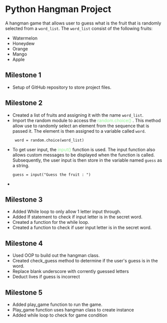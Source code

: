 # Python Hangman Project

A hangman game that allows user to guess what is the fruit that is randomly selected from a `word_list`. The `word_list` consist of the following fruits:

* Watermelon
* Honeydew
* Orange
* Mango
* Apple

## Milestone 1 
* Setup of GitHub repository to store project files.

## Milestone 2
* Created a list of fruits and assigning it with the name `word_list`.
* Import the random module to access the <span style = "color: lightgreen">random.choice() </span>. This method allow use to randomly select an element from the sequence that is passed it. The element is then assigned to a variable called `word`.
    ```
     word = random.choice(word_list) 
    ```
* To get user input, the <span style = "color: lightgreen"> input() </span> function is used. The input function also allows custom messages to be displayed when the function is called. Subsequently, the user input is then store in the variable named `guess` as a string.
    ```
    guess = input("Guess the fruit : ")
    ```
* 
## Milestone 3
- Added While loop to only allow 1 letter input through.
- Added If statement to check if input letter is in the secret word.
- Created a function for the while loop. 
- Created a function to check if user input letter is in the secret word.

## Milestone 4
- Used OOP to build out the hangman class.
- Created check_guess method to determine if the user's guess is in the word.
- Replace blank underscore with corrently guessed letters
- Deduct lives if guess is incorrect

## Milestone 5
- Added play_game function to run the game.
- Play_game function uses hangman class to create instance
- Added while loop to check for game condition